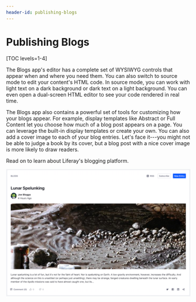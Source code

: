 ```yaml
---
header-id: publishing-blogs
---
```


# Publishing Blogs

[TOC levels=1-4]

The Blogs app's editor has a complete set of WYSIWYG controls that appear when 
and where you need them. You can also switch to source mode to edit your 
content's HTML code. In source mode, you can work with light text on a dark 
background or dark text on a light background. You can even open a dual-screen 
HTML editor to see your code rendered in real time. 

The Blogs app also contains a powerful set of tools for customizing how your 
blogs appear. For example, display templates like Abstract or Full Content let 
you choose how much of a blog post appears on a page. You can leverage the 
built-in display templates or create your own. You can also add a cover image to
each of your blog entries. Let's face it---you might not be able to judge a book
by its cover, but a blog post with a nice cover image is more likely to draw
readers. 

Read on to learn about Liferay's blogging platform.

![Figure 1: This blog entry looks fascinating.](../../../../images/blog-entry-abstract.png)

